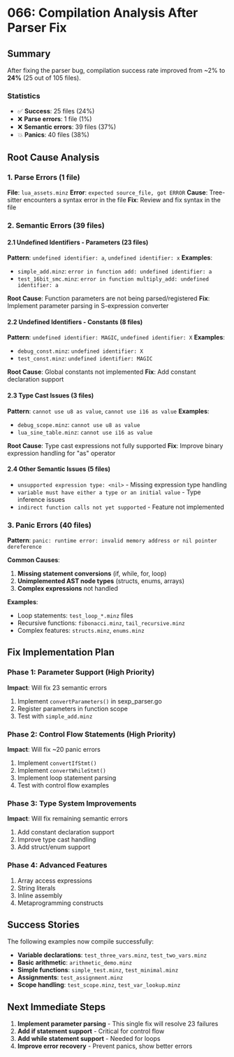 # 066: Compilation Analysis After Parser Fix

## Summary

After fixing the parser bug, compilation success rate improved from ~2% to **24%** (25 out of 105 files).

### Statistics
- ✅ **Success**: 25 files (24%)
- ❌ **Parse errors**: 1 file (1%)
- ❌ **Semantic errors**: 39 files (37%)
- 💥 **Panics**: 40 files (38%)

## Root Cause Analysis

### 1. Parse Errors (1 file)
**File**: `lua_assets.minz`
**Error**: `expected source_file, got ERROR`
**Cause**: Tree-sitter encounters a syntax error in the file
**Fix**: Review and fix syntax in the file

### 2. Semantic Errors (39 files)

#### 2.1 Undefined Identifiers - Parameters (23 files)
**Pattern**: `undefined identifier: a`, `undefined identifier: x`
**Examples**: 
- `simple_add.minz`: `error in function add: undefined identifier: a`
- `test_16bit_smc.minz`: `error in function multiply_add: undefined identifier: a`

**Root Cause**: Function parameters are not being parsed/registered
**Fix**: Implement parameter parsing in S-expression converter

#### 2.2 Undefined Identifiers - Constants (8 files)
**Pattern**: `undefined identifier: MAGIC`, `undefined identifier: X`
**Examples**:
- `debug_const.minz`: `undefined identifier: X`
- `test_const.minz`: `undefined identifier: MAGIC`

**Root Cause**: Global constants not implemented
**Fix**: Add constant declaration support

#### 2.3 Type Cast Issues (3 files)
**Pattern**: `cannot use u8 as value`, `cannot use i16 as value`
**Examples**:
- `debug_scope.minz`: `cannot use u8 as value`
- `lua_sine_table.minz`: `cannot use i16 as value`

**Root Cause**: Type cast expressions not fully supported
**Fix**: Improve binary expression handling for "as" operator

#### 2.4 Other Semantic Issues (5 files)
- `unsupported expression type: <nil>` - Missing expression type handling
- `variable must have either a type or an initial value` - Type inference issues
- `indirect function calls not yet supported` - Feature not implemented

### 3. Panic Errors (40 files)

**Pattern**: `panic: runtime error: invalid memory address or nil pointer dereference`

**Common Causes**:
1. **Missing statement conversions** (if, while, for, loop)
2. **Unimplemented AST node types** (structs, enums, arrays)
3. **Complex expressions** not handled

**Examples**:
- Loop statements: `test_loop_*.minz` files
- Recursive functions: `fibonacci.minz`, `tail_recursive.minz`
- Complex features: `structs.minz`, `enums.minz`

## Fix Implementation Plan

### Phase 1: Parameter Support (High Priority)
**Impact**: Will fix 23 semantic errors
1. Implement `convertParameters()` in sexp_parser.go
2. Register parameters in function scope
3. Test with `simple_add.minz`

### Phase 2: Control Flow Statements (High Priority)
**Impact**: Will fix ~20 panic errors
1. Implement `convertIfStmt()`
2. Implement `convertWhileStmt()`
3. Implement loop statement parsing
4. Test with control flow examples

### Phase 3: Type System Improvements
**Impact**: Will fix remaining semantic errors
1. Add constant declaration support
2. Improve type cast handling
3. Add struct/enum support

### Phase 4: Advanced Features
1. Array access expressions
2. String literals
3. Inline assembly
4. Metaprogramming constructs

## Success Stories

The following examples now compile successfully:
- **Variable declarations**: `test_three_vars.minz`, `test_two_vars.minz`
- **Basic arithmetic**: `arithmetic_demo.minz`
- **Simple functions**: `simple_test.minz`, `test_minimal.minz`
- **Assignments**: `test_assignment.minz`
- **Scope handling**: `test_scope.minz`, `test_var_lookup.minz`

## Next Immediate Steps

1. **Implement parameter parsing** - This single fix will resolve 23 failures
2. **Add if statement support** - Critical for control flow
3. **Add while statement support** - Needed for loops
4. **Improve error recovery** - Prevent panics, show better errors